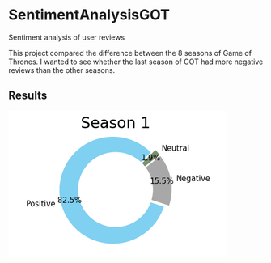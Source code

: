 # SentimentAnalysisGOT
Sentiment analysis of user reviews

This project compared the difference between the 8 seasons of Game of Thrones. I wanted to see whether the last season of GOT had more negative reviews than the other seasons.

## Results

![Graph 1](imgs/game_of_thrones_s1_pie.png)
